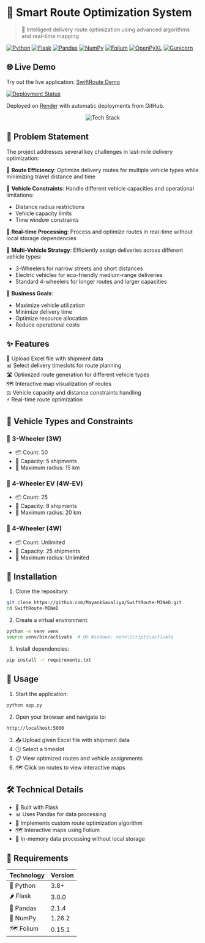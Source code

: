 # 🚚 Smart Route Optimization System

> 🌟 Intelligent delivery route optimization using advanced algorithms and real-time mapping

[![Python](https://img.shields.io/badge/Python-3.8+-blue.svg)](https://www.python.org/downloads/)
[![Flask](https://img.shields.io/badge/Flask-3.0.0-green.svg)](https://flask.palletsprojects.com/)
[![Pandas](https://img.shields.io/badge/Pandas-2.1.4-orange.svg)](https://pandas.pydata.org/)
[![NumPy](https://img.shields.io/badge/NumPy-1.26.2-lightblue.svg)](https://numpy.org/)
[![Folium](https://img.shields.io/badge/Folium-0.15.1-brightgreen.svg)](https://python-visualization.github.io/folium/)
[![OpenPyXL](https://img.shields.io/badge/OpenPyXL-3.1.2-blue.svg)](https://openpyxl.readthedocs.io/)
[![Gunicorn](https://img.shields.io/badge/Gunicorn-21.2.0-green.svg)](https://gunicorn.org/)

## 🌐 Live Demo

Try out the live application: [SwiftRoute Demo](https://swiftroute.onrender.com)

[![Deployment Status](https://img.shields.io/website?url=https%3A%2F%2Fswiftroute.onrender.com&logo=render&label=SwiftRoute)](https://swiftroute.onrender.com)

Deployed on [Render](https://render.com/) with automatic deployments from GitHub.

<div align="center">
  <img src="https://skillicons.dev/icons?i=python,flask,git,vscode" alt="Tech Stack" />
</div>

## 🎯 Problem Statement

The project addresses several key challenges in last-mile delivery optimization:

🔹 **Route Efficiency**: Optimize delivery routes for multiple vehicle types while minimizing travel distance and time

🔹 **Vehicle Constraints**: Handle different vehicle capacities and operational limitations:
  - Distance radius restrictions
  - Vehicle capacity limits
  - Time window constraints

🔹 **Real-time Processing**: Process and optimize routes in real-time without local storage dependencies

🔹 **Multi-Vehicle Strategy**: Efficiently assign deliveries across different vehicle types:
  - 3-Wheelers for narrow streets and short distances
  - Electric vehicles for eco-friendly medium-range deliveries
  - Standard 4-wheelers for longer routes and larger capacities

🔹 **Business Goals**:
  - Maximize vehicle utilization
  - Minimize delivery time
  - Optimize resource allocation
  - Reduce operational costs

## ✨ Features

🔄 Upload Excel file with shipment data  
📊 Select delivery timeslots for route planning  
🛣️ Optimized route generation for different vehicle types  
🗺️ Interactive map visualization of routes  
⚖️ Vehicle capacity and distance constraints handling  
⚡ Real-time route optimization

## 🚗 Vehicle Types and Constraints

### 🛵 3-Wheeler (3W)
- 📦 Count: 50
- 🔢 Capacity: 5 shipments
- 📏 Maximum radius: 15 km

### 🚙 4-Wheeler EV (4W-EV)
- 📦 Count: 25
- 🔢 Capacity: 8 shipments
- 📏 Maximum radius: 20 km

### 🚛 4-Wheeler (4W)
- 📦 Count: Unlimited
- 🔢 Capacity: 25 shipments
- 📏 Maximum radius: Unlimited

## 🚀 Installation

1. Clone the repository:
```bash
git clone https://github.com/MayankSavaliya/SwiftRoute-MINeD.git
cd SwiftRoute-MINeD
```

2. Create a virtual environment:
```bash
python -m venv venv
source venv/bin/activate  # On Windows: venv\Scripts\activate
```

3. Install dependencies:
```bash
pip install -r requirements.txt
```

## 📱 Usage

1. Start the application:
```bash
python app.py
```

2. Open your browser and navigate to:
```
http://localhost:5000
```

3. 📤 Upload given Excel file with shipment data
4. 🕒 Select a timeslot
5. 📋 View optimized routes and vehicle assignments
6. 🗺️ Click on routes to view interactive maps

## 🛠️ Technical Details

- 🎯 Built with Flask
- 📊 Uses Pandas for data processing
- 🧮 Implements custom route optimization algorithm
- 🗺️ Interactive maps using Folium
- 💾 In-memory data processing without local storage

## 📌 Requirements

| Technology | Version |
|------------|---------|
| 🐍 Python | 3.8+ |
| 🌶️ Flask | 3.0.0 |
| 🐼 Pandas | 2.1.4 |
| 🔢 NumPy | 1.26.2 |
| 🗺️ Folium | 0.15.1 |
